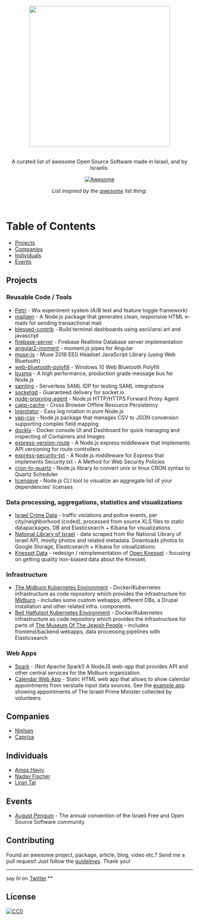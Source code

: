 <br/>
<div align="center">
  <img width="380px" src="https://user-images.githubusercontent.com/316371/32943363-8b8962e4-cb94-11e7-843c-b2392d947a79.png">

</div>
<br/>
<div align="center">

A curated list of awesome Open Source Software made in Israel, and by Israelis.

[![Awesome](https://awesome.re/badge.svg)](https://awesome.re)

 *List inspired by the [awesome](https://github.com/sindresorhus/awesome) list thing.*

</div>
<br/>

# Table of Contents

- [Projects](#projects)
- [Companies](#companies)
- [Individuals](#individuals)
- [Events](#events)

## Projects

### Reusable Code / Tools

* [Petri](http://wix.github.io/petri) - Wix experiment system (A/B test and feature toggle framework)
* [mailgen](https://github.com/eladnava/mailgen) - A Node.js package that generates clean, responsive HTML e-mails for sending transactional mail
* [blessed-contrib](https://github.com/yaronn/blessed-contrib) - Build terminal dashboards using ascii/ansi art and javascript
* [firebase-server](https://github.com/urish/firebase-server) - Firebase Realtime Database server implementation
* [angular2-moment](https://github.com/urish/angular2-moment) - moment.js pipes for Angular
* [muse-js](https://github.com/urish/muse-js) - Muse 2016 EEG Headset JavaScript Library (using Web Bluetooth)
* [web-bluetooth-polyfill](https://github.com/urish/web-bluetooth-polyfill) - Windows 10 Web Bluetooth Polyfill
* [busmq](https://github.com/capriza/node-busmq) - A high performance, production grade message bus for Node.js
* [samling](https://github.com/capriza/samling) - Serverless SAML IDP for testing SAML integrations
* [socketgd](https://github.com/capriza/socketgd) - Guaranteed delivery for socket.io
* [node-proxying-agent](https://github.com/capriza/node-proxying-agent) - Node.js HTTP/HTTPS Forward Proxy Agent
* [capp-cache](https://github.com/capriza/capp-cache) - Cross Browser Offline Resource Persistency
* [logrotator](https://github.com/capriza/logrotator) - Easy log rotation in pure Node.js
* [yap-csv](https://github.com/nielsen-oss/yap-csv) - Node.js package that manages CSV to JSON conversion supporting complex field mapping
* [dockly](https://github.com/lirantal/dockly) - Docker console UI and Dashboard for quick managing and inspecting of Containers and Images
* [express-version-route](https://github.com/lirantal/express-version-route) - A Node.js express middleware that implements API versioning for route controllers
* [express-security-txt](https://github.com/lirantal/express-security-txt) - A Node.js middleware for Express that implements Security.txt - A Method for Web Security Policies
* [cron-to-quartz](https://github.com/lirantal/cron-to-quartz) - Node.js library to convert unix or linux CRON syntax to Quartz Scheduler
* [licenseye](https://github.com/lirantal/licenseye) - Node.js CLI tool to visualize an aggregate list of your dependencies' licenses

### Data processing, aggregations, statistics and visualizations

* [Israel Crime Data](https://github.com/orihoch/israel-crime-data) - traffic violations and police events, per city/neighborhood (coded), processed from source XLS files to static datapackages, DB and Elasticsearch + Kibana for visualizations
* [National Library of Israel](https://github.com/orihoch/nli-data-pipelines) - data scraped from the National Library of Israel API, mostly photos and related metadata. Downloads photos to Google Storage, Elasticsearch + Kibana for visualizations.
* [Knesset Data](https://github.com/hasadna/knesset-data-pipelines) - redesign / reimplementation of [Open Knesset](github.com/hasadna/Open-Knesset) - focusing on getting quality non-biased data about the Knesset.

### Infrastructure

* [The Midburn Kubernetes Environment](https://github.com/Midburn/midburn-k8s) - Docker/Kubernetes infrastructure as code repository which provides the infrastructure for [Midburn](https://midburn.org/) - includes some custom webapps, different DBs, a Drupal installation and other related infra. components.
* [Beit Hatfutsot Kubernetes Environment](https://github.com/beit-hatfutsot/mojp-k8s) - Docker/Kubernetes infrastructure as code repository which provides the infrastructure for parts of [The Museum Of The Jewish People](https://www.bh.org.il/) - includes frontend/backend webapps, data processing pipelines with Elasticsearch

### Web Apps

* [Spark](https://github.com/Midburn/spark) - (Not Apache Spark!) A NodeJS web-app that provides API and other central services for the Midburn organization.
* [Calendar Web App](https://github.com/orihoch/calendar-web-app) - Static HTML web app that allows to show calendar appointments from verstaile input data sources. See the [example app](http://orihoch.uumpa.com/calendar-web-app/dist/) showing appointments of The Israeli Prime Minister collected by volunteers

## Companies
* [Nielsen](http://www.nielsen.com)
* [Capriza](https://www.capriza.com)

## Individuals
* [Amos Haviv](https://github.com/amoshaviv)
* [Nadav Fischer](https://github.com/fujifish)
* [Liran Tal](https://github.com/lirantal)

## Events
* [August Penguin](http://ap.hamakor.org.il) - The annual convention of the Israeli Free and Open Source Software community

## Contributing
Found an awesome project, package, article, blog, video etc.? Send me a pull request! Just follow the [guidelines](/CONTRIBUTING.md). Thank you!

---
say *hi* on [Twitter](https://twitter.com/liran_tal).**

## License
[![CC0](http://mirrors.creativecommons.org/presskit/buttons/88x31/svg/cc-zero.svg)](http://creativecommons.org/publicdomain/zero/1.0/)
